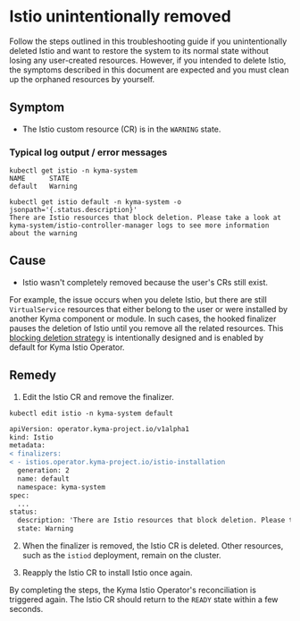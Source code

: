 # Istio unintentionally removed
Follow the steps outlined in this troubleshooting guide if you unintentionally deleted Istio and want to restore the system to its normal state without losing any user-created resources. However, if you intended to delete Istio, the symptoms described in this document are expected and you must clean up the orphaned resources by yourself.

## Symptom

* The Istio custom resource (CR) is in the `WARNING` state.


### Typical log output / error messages

```
kubectl get istio -n kyma-system
NAME      STATE
default   Warning
```
```
kubectl get istio default -n kyma-system -o jsonpath='{.status.description}'
There are Istio resources that block deletion. Please take a look at kyma-system/istio-controller-manager logs to see more information about the warning
```

## Cause

- Istio wasn't completely removed because the user's CRs still exist.

For example, the issue occurs when you delete Istio, but there are still `VirtualService` resources that either belong to the user or were installed by another Kyma component or module. In such cases, the hooked finalizer pauses the deletion of Istio until you remove all the related resources. This [blocking deletion strategy](https://github.com/kyma-project/community/issues/765) is intentionally designed and is enabled by default for Kyma Istio Operator.


## Remedy

 1. Edit the Istio CR and remove the finalizer.
  ```
  kubectl edit istio -n kyma-system default
  ```
  ```diff
  apiVersion: operator.kyma-project.io/v1alpha1
  kind: Istio
  metadata:
  < finalizers:
  < - istios.operator.kyma-project.io/istio-installation
    generation: 2
    name: default
    namespace: kyma-system
  spec:
    ...
  status:
    description: 'There are Istio resources that block deletion. Please take a look at kyma-system/istio-controller-manager logs to see more information about the warning'
    state: Warning
```
 2. When the finalizer is removed, the Istio CR is deleted. Other resources, such as the `istiod` deployment, remain on the cluster.

 3. Reapply the Istio CR to install Istio once again.

By completing the steps, the Kyma Istio Operator's reconciliation is triggered again. The Istio CR should return to the `READY` state within a few seconds.
